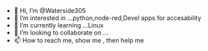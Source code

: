 - 👋 Hi, I’m @Waterside305
- 👀 I’m interested in ...python,node-red,Devel apps for accesability
- 🌱 I’m currently learning ...Linux      
- 💞️ I’m looking to collaborate on ...
- 📫 How to reach me, show me , then help me

<!---
Waterside305/Waterside305 is a ✨ special ✨ repository because its `README.md` (this file) appears on your GitHub profile.
You can click the Preview link to take a look at your changes.
--->
